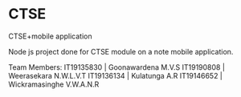 # CTSE
CTSE+mobile application

Node js project done for CTSE module on a note mobile application.

Team Members:
 IT19135830 | Goonawardena M.V.S
 IT19190808 | Weerasekara N.W.L.V.T
 IT19136134 | Kulatunga A.R
 IT19146652 | Wickramasinghe V.W.A.N.R